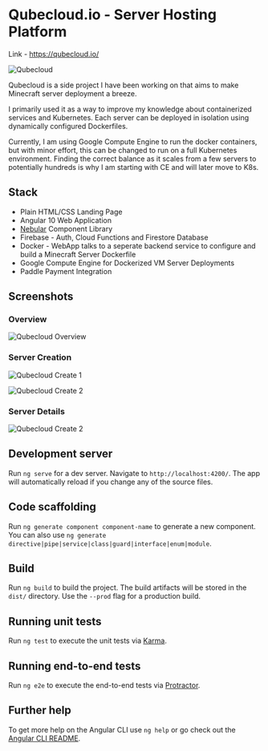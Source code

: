 # Qubecloud.io - Server Hosting Platform

Link - https://qubecloud.io/

![Qubecloud](https://i.imgur.com/AbsyUZn.png)

Qubecloud is a side project I have been working on that aims to make Minecraft server deployment a breeze.

I primarily used it as a way to improve my knowledge about containerized services and Kubernetes. Each server can be deployed in isolation using dynamically configured Dockerfiles.

Currently, I am using Google Compute Engine to run the docker containers, but with minor effort, this can be changed to run on a full Kubernetes environment. Finding the correct balance as it scales from a few servers to potentially hundreds is why I am starting with CE and will later move to K8s.

## Stack
* Plain HTML/CSS Landing Page
* Angular 10 Web Application
* [Nebular](https://akveo.github.io/nebular/) Component Library
* Firebase - Auth, Cloud Functions and Firestore Database
* Docker - WebApp talks to a seperate backend service to configure and build a Minecraft Server Dockerfile
* Google Compute Engine for Dockerized VM Server Deployments
* Paddle Payment Integration

## Screenshots
### Overview
![Qubecloud Overview](https://i.imgur.com/O0eioqO.png)

### Server Creation
![Qubecloud Create 1](https://i.imgur.com/sdIrqp8.png)

![Qubecloud Create 2](https://i.imgur.com/ZPOsSj1.png)

### Server Details
![Qubecloud Create 2](https://i.imgur.com/9yxaHDw.png)



## Development server

Run `ng serve` for a dev server. Navigate to `http://localhost:4200/`. The app will automatically reload if you change any of the source files.

## Code scaffolding

Run `ng generate component component-name` to generate a new component. You can also use `ng generate directive|pipe|service|class|guard|interface|enum|module`.

## Build

Run `ng build` to build the project. The build artifacts will be stored in the `dist/` directory. Use the `--prod` flag for a production build.

## Running unit tests

Run `ng test` to execute the unit tests via [Karma](https://karma-runner.github.io).

## Running end-to-end tests

Run `ng e2e` to execute the end-to-end tests via [Protractor](http://www.protractortest.org/).

## Further help

To get more help on the Angular CLI use `ng help` or go check out the [Angular CLI README](https://github.com/angular/angular-cli/blob/master/README.md).
